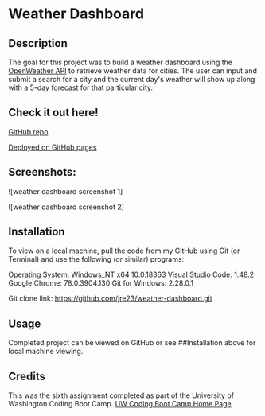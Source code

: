 # Weather Dashboard

## Description

The goal for this project was to build a weather dashboard using the [OpenWeather API](https://openweathermap.org/api) to retrieve weather data for cities. The user can input and submit a search for a city and the current day's weather will show up along with a 5-day forecast for that particular city. 

## Check it out here! 

[GitHub repo](https://github.com/jre23/weather-dashboard)

[Deployed on GitHub pages](https://jre23.github.io/weather-dashboard/)

## Screenshots:

![weather dashboard screenshot 1]

![weather dashboard screenshot 2]

## Installation

To view on a local machine, pull the code from my GitHub using Git (or Terminal) and use the following (or similar) programs:

Operating System: Windows_NT x64 10.0.18363
Visual Studio Code: 1.48.2
Google Chrome: 78.0.3904.130
Git for Windows: 2.28.0.1

Git clone link: https://github.com/jre23/weather-dashboard.git

## Usage

Completed project can be viewed on GitHub or see ##Installation above for local machine viewing.

## Credits

This was the sixth assignment completed as part of the University of Washington Coding Boot Camp. [UW Coding Boot Camp Home Page](https://bootcamp.uw.edu/coding/)